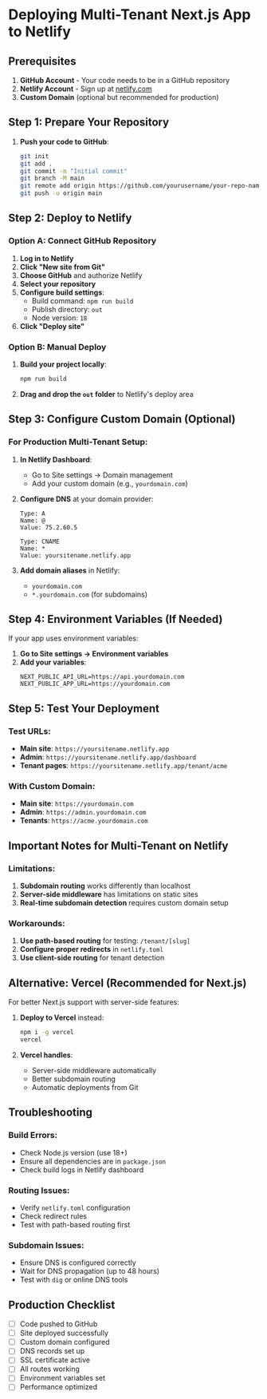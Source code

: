 # Deploying Multi-Tenant Next.js App to Netlify

## Prerequisites

1. **GitHub Account** - Your code needs to be in a GitHub repository
2. **Netlify Account** - Sign up at [netlify.com](https://netlify.com)
3. **Custom Domain** (optional but recommended for production)

## Step 1: Prepare Your Repository

1. **Push your code to GitHub**:
   ```bash
   git init
   git add .
   git commit -m "Initial commit"
   git branch -M main
   git remote add origin https://github.com/yourusername/your-repo-name.git
   git push -u origin main
   ```

## Step 2: Deploy to Netlify

### Option A: Connect GitHub Repository
1. **Log in to Netlify**
2. **Click "New site from Git"**
3. **Choose GitHub** and authorize Netlify
4. **Select your repository**
5. **Configure build settings**:
   - Build command: `npm run build`
   - Publish directory: `out`
   - Node version: `18`
6. **Click "Deploy site"**

### Option B: Manual Deploy
1. **Build your project locally**:
   ```bash
   npm run build
   ```
2. **Drag and drop the `out` folder** to Netlify's deploy area

## Step 3: Configure Custom Domain (Optional)

### For Production Multi-Tenant Setup:

1. **In Netlify Dashboard**:
   - Go to Site settings → Domain management
   - Add your custom domain (e.g., `yourdomain.com`)

2. **Configure DNS** at your domain provider:
   ```
   Type: A
   Name: @
   Value: 75.2.60.5

   Type: CNAME
   Name: *
   Value: yoursitename.netlify.app
   ```

3. **Add domain aliases** in Netlify:
   - `yourdomain.com`
   - `*.yourdomain.com` (for subdomains)

## Step 4: Environment Variables (If Needed)

If your app uses environment variables:

1. **Go to Site settings → Environment variables**
2. **Add your variables**:
   ```
   NEXT_PUBLIC_API_URL=https://api.yourdomain.com
   NEXT_PUBLIC_APP_URL=https://yourdomain.com
   ```

## Step 5: Test Your Deployment

### Test URLs:
- **Main site**: `https://yoursitename.netlify.app`
- **Admin**: `https://yoursitename.netlify.app/dashboard`
- **Tenant pages**: `https://yoursitename.netlify.app/tenant/acme`

### With Custom Domain:
- **Main site**: `https://yourdomain.com`
- **Admin**: `https://admin.yourdomain.com`
- **Tenants**: `https://acme.yourdomain.com`

## Important Notes for Multi-Tenant on Netlify

### Limitations:
1. **Subdomain routing** works differently than localhost
2. **Server-side middleware** has limitations on static sites
3. **Real-time subdomain detection** requires custom domain setup

### Workarounds:
1. **Use path-based routing** for testing: `/tenant/[slug]`
2. **Configure proper redirects** in `netlify.toml`
3. **Use client-side routing** for tenant detection

## Alternative: Vercel (Recommended for Next.js)

For better Next.js support with server-side features:

1. **Deploy to Vercel** instead:
   ```bash
   npm i -g vercel
   vercel
   ```

2. **Vercel handles**:
   - Server-side middleware automatically
   - Better subdomain routing
   - Automatic deployments from Git

## Troubleshooting

### Build Errors:
- Check Node.js version (use 18+)
- Ensure all dependencies are in `package.json`
- Check build logs in Netlify dashboard

### Routing Issues:
- Verify `netlify.toml` configuration
- Check redirect rules
- Test with path-based routing first

### Subdomain Issues:
- Ensure DNS is configured correctly
- Wait for DNS propagation (up to 48 hours)
- Test with `dig` or online DNS tools

## Production Checklist

- [ ] Code pushed to GitHub
- [ ] Site deployed successfully
- [ ] Custom domain configured
- [ ] DNS records set up
- [ ] SSL certificate active
- [ ] All routes working
- [ ] Environment variables set
- [ ] Performance optimized